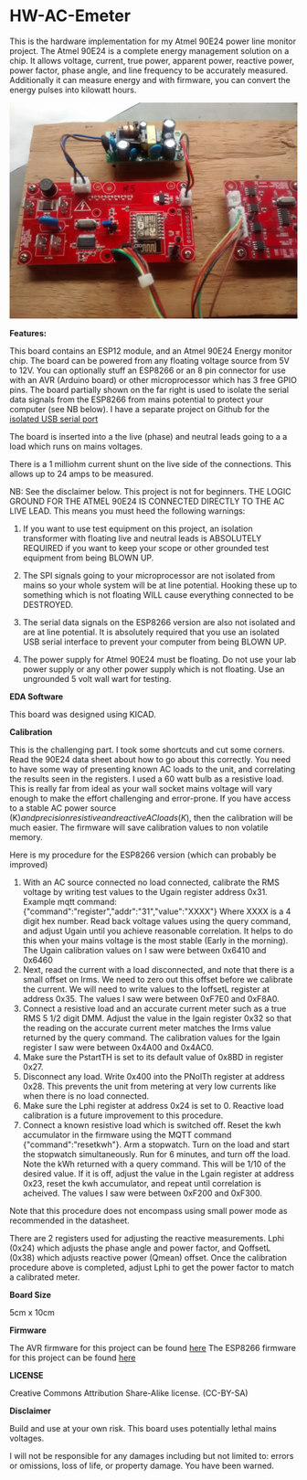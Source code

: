 **HW-AC-Emeter**
==========
This is the hardware implementation for my Atmel 90E24 power line monitor project. The Atmel 90E24 is a complete energy management solution on a chip. It allows
voltage, current, true power, apparent power, reactive power, power factor, phase angle, and line frequency to be accurately measured. Additionally it can measure
energy and with firmware, you can convert the energy pulses into kilowatt hours.


![ProjectPicture](acpowermonitor.jpg)

**Features:**

This board contains an ESP12 module, and an Atmel 90E24 Energy monitor chip.
The board can be powered from any floating voltage source from 5V to 12V. You can optionally stuff an ESP8266 or an 8 pin connector for use with an AVR (Arduino board) or other
microprocessor which has 3 free GPIO pins. The board partially shown on the far right is used to isolate the serial data signals from the ESP8266 from mains potential to protect your computer (see NB below).
I have a separate project on Github for the [isolated USB serial port](http://github.com/hwstar/ISO-Port) 

The board is inserted into a the live (phase) and neutral leads going to a a load which runs on mains voltages.

There is a 1 milliohm current shunt on the live  side of the connections. This allows up to 24 amps to be measured.


NB: See the disclaimer below. This project is not for beginners. THE LOGIC GROUND FOR THE ATMEL 90E24 IS CONNECTED DIRECTLY TO THE AC LIVE LEAD. This means you must heed the following warnings:

1. If you want to use test equipment on this project, an isolation transformer with floating live and neutral leads is ABSOLUTELY REQUIRED if
you want to keep your scope or other grounded test equipment from being BLOWN UP. 

2. The SPI signals going to your microprocessor are not isolated from mains so your whole system will
be at line potential. Hooking these up to something which is not floating WILL cause everything connected to be DESTROYED.

3. The serial data signals on the ESP8266 version are also not isolated and are at line potential. It is absolutely required that you use an isolated USB serial interface to prevent your computer
from being BLOWN UP.

4. The power supply for Atmel 90E24 must be floating. Do not use your lab power supply or any other power supply which is not floating. Use an ungrounded 5 volt wall wart for testing.

**EDA Software**

This board was designed using KICAD. 


**Calibration**

This is the challenging part. I took some shortcuts and cut some corners. Read the 90E24 data sheet about how to go about this correctly. You need to have some way of presenting known AC loads to the unit, and correlating the results seen in the registers. 
I used a 60 watt bulb as a resistive load. This is really far from ideal as your wall socket mains voltage will vary enough to make the effort challenging and error-prone. If you have access to a stable AC power
source (K$) and precision resistive and reactive AC loads (K$), then the calibration will be much easier. The firmware will save calibration  values to non volatile memory. 

Here is my procedure for the ESP8266 version (which can probably be improved)

1. With an AC source connected no load connected, calibrate the RMS voltage by writing test values to  the Ugain register address 0x31. Example mqtt command: 
{"command":"register","addr":"31","value":"XXXX"} Where XXXX is a 4 digit hex number. Read back voltage values using the query command, and adjust Ugain until you achieve reasonable correlation. It helps to do this
when your mains voltage is the most stable (Early in the morning). The Ugain calibration values on I saw were between 0x6410 and 0x6460
2. Next, read the current with a load disconnected, and note that there is a small offset on Irms. We need to zero out this offset before we calibrate the current. 
We will need to write values to the IoffsetL register at address 0x35. The values I saw were between 0xF7E0 and 0xF8A0.
3. Connect a resistive load and an accurate current meter such as a true RMS 5 1/2 digit DMM. Adjust the value in the Igain register 0x32 so that the reading on the accurate current meter matches
the Irms value returned by the query command. The calibration values for the Igain register I saw were between 0x4A00 and  0x4AC0.
4. Make sure the PstartTH is set to its default value of 0x8BD in register 0x27. 
5. Disconnect any load. Write 0x400 into the PNolTh register at address 0x28. This prevents the unit from metering at very low currents like when there is no load connected.
6. Make sure the Lphi register at address 0x24  is set to 0. Reactive load calibration is a future improvement to this procedure. 
7. Connect a known resistive load which is switched off. Reset the kwh accumulator in the firmware using the MQTT command {"command":"resetkwh"}. Arm a stopwatch. 
Turn on the load and start the stopwatch simultaneously. Run for 6 minutes, and turn off the load. Note the kWh returned with a query command. This will be 1/10 of the desired value. If it is off, 
adjust the value in the Lgain register at address 0x23, reset the kwh accumulator, and repeat until correlation is acheived. The values I saw were between 0xF200 and 0xF300.

Note that this procedure does not encompass using small power mode as recommended in the datasheet.

There are 2 registers used for adjusting the reactive measurements. Lphi (0x24) which adjusts the phase angle and power factor, and QoffsetL (0x38) which adjusts reactive power (Qmean) offset. 
Once the calibration procedure above is completed, adjust Lphi to get the power factor to match a calibrated meter.

**Board Size**

5cm x 10cm


**Firmware**

The AVR firmware for this project can be found [here](https://github.com/hwstar/FW-AC-Emeter)
The ESP8266 firmware for this project can be found [here](https://github.com/hwstar/FW-AC-Emeter-ESP8266)


**LICENSE**

Creative Commons Attribution Share-Alike license. (CC-BY-SA)

**Disclaimer**

Build and use at your own risk. This board uses potentially lethal mains voltages. 

I will not be responsible for any damages including but not limited to: errors or omissions, loss of life, or property damage. You have been warned.


